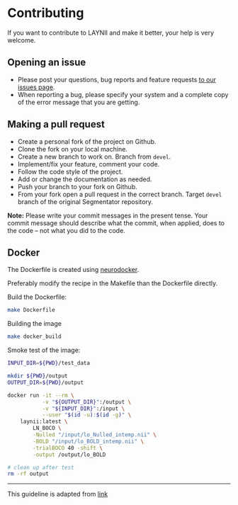# Contributing

If you want to contribute to LAYNII and make it better, your help is very
welcome.

## Opening an issue

- Please post your questions, bug reports and feature requests
  [to our issues page](https://github.com/layerfMRI/LAYNII/issues).
- When reporting a bug, please specify your system and a complete copy of the
  error message that you are getting.

## Making a pull request

- Create a personal fork of the project on Github.
- Clone the fork on your local machine.
- Create a new branch to work on. Branch from `devel`.
- Implement/fix your feature, comment your code.
- Follow the code style of the project.
- Add or change the documentation as needed.
- Push your branch to your fork on Github.
- From your fork open a pull request in the correct branch. Target `devel`
  branch of the original Segmentator repository.

**Note:** Please write your commit messages in the present tense. Your commit
message should describe what the commit, when applied, does to the code – not
what you did to the code.

## Docker

The Dockerfile is created using
[neurodocker](https://github.com/ReproNim/neurodocker).

Preferably modify the recipe in the Makefile than the Dockerfile directly.

Build the Dockerfile:

```bash
make Dockerfile
```

Building the image

```bash
make docker_build
```

Smoke test of the image:

```bash
INPUT_DIR=${PWD}/test_data

mkdir ${PWD}/output
OUTPUT_DIR=${PWD}/output

docker run -it --rm \
           -v "${OUTPUT_DIR}":/output \
           -v "${INPUT_DIR}":/input \
           --user "$(id -u):$(id -g)" \
    laynii:latest \
        LN_BOCO \
        -Nulled "/input/lo_Nulled_intemp.nii" \
        -BOLD "/input/lo_BOLD_intemp.nii" \
        -trialBOCO 40 -shift \
        -output /output/lo_BOLD

# clean up after test
rm -rf output
```

---

This guideline is adapted from
[link](https://github.com/MarcDiethelm/contributing/blob/master/README.md)
